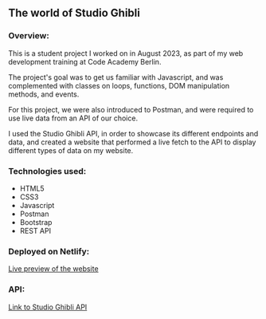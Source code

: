 <h2>The world of Studio Ghibli </h2>

<h3>Overview:</h3>
<p>This is a student project I worked on in August 2023, as part of my web development training at Code Academy Berlin.</p>
<p>The project's goal was to get us familiar with Javascript, and was complemented with classes on loops, functions, DOM manipulation methods, and events.</p>
<p>For this project, we were also introduced to Postman, and were required to use live data from an API of our choice.</p>

<p>I used the Studio Ghibli API, in order to showcase its different endpoints and data, and created a website that performed a live fetch to the API to display different types of data on my website.</p>

<h3>Technologies used:</h3>

<ul>
  <li>HTML5</li>
  <li>CSS3</li>
  <li>Javascript</li>
  <li>Postman</li>
  <li>Bootstrap</li>
    <li>REST API</li>
</ul>

<h3>Deployed on Netlify:</h3>
<a target="_blank" href="https://studio-ghibli-heleneapi-project.netlify.app/">Live preview of the website</a>

<h3>API:</h3> 
<a target="_blank" href="https://ghibliapi.vercel.app/">Link to Studio Ghibli API</a>
